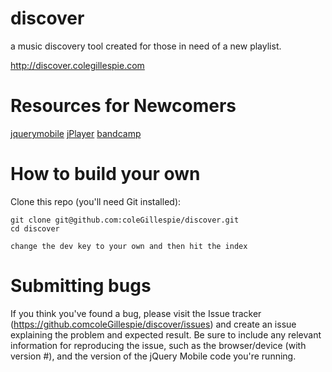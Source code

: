 discover
=====
a music discovery tool created for those in need of a new playlist. <br />

http://discover.colegillespie.com



Resources for Newcomers
=====
[jquerymobile](http://jquerymobile.com)
[jPlayer](http://www.jplayer.org/)
[bandcamp](http://bandcamp.com/developer)



How to build your own 
===================================

Clone this repo (you'll need Git installed):

    git clone git@github.com:coleGillespie/discover.git
    cd discover
    
    change the dev key to your own and then hit the index



Submitting bugs
===================================

If you think you've found a bug, please visit the Issue tracker (https://github.comcoleGillespie/discover/issues) and create an issue explaining the problem and expected result. Be sure to include any relevant information for reproducing the issue, such as the browser/device (with version #), and the version of the jQuery Mobile code you're running.



